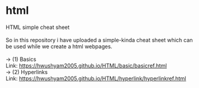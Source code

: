 # html
HTML simple cheat sheet
<br>
<br>
So in this repository i have uploaded a simple-kinda cheat sheet which can be used while we create a html webpages.
<br>
<br>
-> (1) Basics
<br>
Link: https://hwushyam2005.github.io/HTML/basic/basicref.html
<br>
-> (2) Hyperlinks
<br>
Link: https://hwushyam2005.github.io/HTML/hyperlink/hyperlinkref.html
<br>



